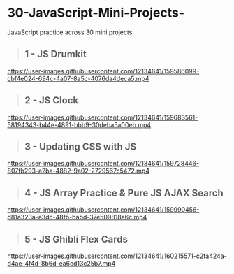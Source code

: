 # 30-JavaScript-Mini-Projects-
JavaScript practice across 30 mini projects

>## 1 - JS Drumkit
https://user-images.githubusercontent.com/12134641/159586099-cbf4e024-694c-4a07-8a5c-4076da4deca5.mp4
>## 2 - JS Clock
https://user-images.githubusercontent.com/12134641/159683561-58194343-b44e-4891-bbb9-30deba5a00eb.mp4
>## 3 - Updating CSS with JS
https://user-images.githubusercontent.com/12134641/159728446-807fb293-a2ba-4882-9a02-2729567c5472.mp4
>## 4 - JS Array Practice & Pure JS AJAX Search
https://user-images.githubusercontent.com/12134641/159990456-d81a323a-a3dc-48fb-babd-37e509818a6c.mp4
>## 5 - JS Ghibli Flex Cards
https://user-images.githubusercontent.com/12134641/160215571-c2fa424a-d4ae-4f4d-8b6d-ea6cd13c25b7.mp4

